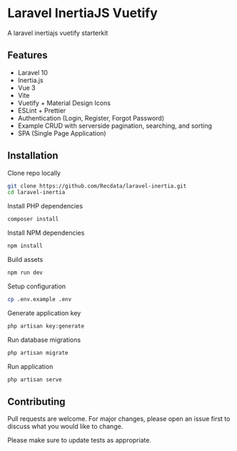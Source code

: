 # Laravel InertiaJS Vuetify

A laravel inertiajs vuetify starterkit

<!-- ## Demo

You can access demo app in : <https://laravel-inertia-vuetify.fly.dev> -->

## Features

- Laravel 10
- Inertia.js
- Vue 3
- Vite
- Vuetify + Material Design Icons
- ESLint + Prettier
- Authentication (Login, Register, Forgot Password)
- Example CRUD with serverside pagination, searching, and sorting
- SPA (Single Page Application)

## Installation

Clone repo locally

```bash
git clone https://github.com/Recdata/laravel-inertia.git
cd laravel-inertia
```

Install PHP dependencies

```bash
composer install
```

Install NPM dependencies

```bash
npm install
```

Build assets

```bash
npm run dev
```

Setup configuration

```bash
cp .env.example .env
```

Generate application key

```bash
php artisan key:generate
```

Run database migrations

```bash
php artisan migrate
```

Run application
```bash
php artisan serve
```

## Contributing

Pull requests are welcome. For major changes, please open an issue first to discuss what you would like to change.

Please make sure to update tests as appropriate.
